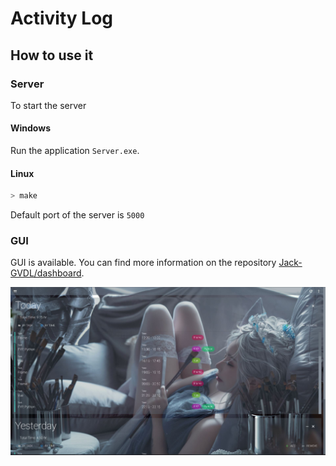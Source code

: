 # Activity Log

## How to use it

### Server

To start the server

#### Windows

Run the application ```Server.exe```.

#### Linux

```bash
> make
```

Default port of the server is ```5000```

### GUI

GUI is available. You can find more information on the repository [Jack-GVDL/dashboard](https://github.com/Jack-GVDL/dashboard).

![Dashboard](/Document/Dashboard.jpg)
